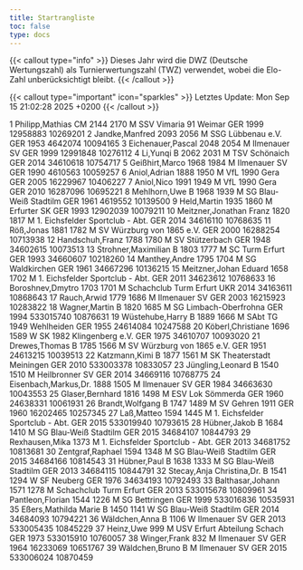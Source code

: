 ```yaml
---
title: Startrangliste
toc: false
type: docs
---
```


{{< callout type="info" >}}
Dieses Jahr wird die DWZ (Deutsche Wertungszahl) als Turnierwertungszahl (TWZ) verwendet, wobei die Elo-Zahl unberücksichtigt bleibt.
{{< /callout >}}

{{< callout type="important" icon="sparkles" >}}
Letztes Update:  Mon Sep 15 21:02:28 2025 +0200
{{< /callout >}}

<startrangliste>
1	Philipp,Mathias	CM	2144	2170	M	SSV Vimaria 91 Weimar	GER	1999	12958883	10269201
2	Jandke,Manfred		2093	2056	M	SSG Lübbenau e.V.	GER	1953	4642074	10094165
3	Eichenauer,Pascal		2048	2054	M	Ilmenauer SV	GER	1999	12991848	10276112
4	Li,Yunqi	B	2062	2031	M	TSV Schönaich	GER	2014	34610618	10754717
5	Geißhirt,Marco		1968	1984	M	Ilmenauer SV	GER	1990	4610563	10059257
6	Aniol,Adrian		1888	1950	M	VfL 1990 Gera	GER	2005	16229967	10406227
7	Aniol,Nico		1991	1949	M	VfL 1990 Gera	GER	2010	16287096	10695221
8	Mehlhorn,Uwe	B	1968	1939	M	SG Blau-Weiß Stadtilm	GER	1961	4619552	10139500
9	Held,Martin		1935	1860	M	Erfurter SK	GER	1993	12902039	10079211
10	Meitzner,Jonathan Franz		1820	1817	M	1. Eichsfelder Sportclub - Abt.	GER	2014	34616110	10768635
11	Röß,Jonas		1881	1782	M	SV Würzburg von 1865 e.V.	GER	2000	16288254	10713938
12	Handschuh,Franz		1788	1780	M	SV Stützerbach	GER	1948	34602615	10073513
13	Strohner,Maximilian	B	1803	1777	M	SC Turm Erfurt	GER	1993	34660607	10218260
14	Manthey,Andre		1795	1704	M	SG Waldkirchen	GER	1961	34667296	10136215
15	Meitzner,Johan Eduard		1658	1702	M	1. Eichsfelder Sportclub - Abt.	GER	2011	34623612	10768633
16	Boroshnev,Dmytro		1703	1701	M	Schachclub Turm Erfurt	UKR	2014	34163611	10868643
17	Rauch,Arwid		1779	1686	M	Ilmenauer SV	GER	2003	16215923	10283822
18	Wagner,Martin	B	1820	1685	M	SG Limbach-Oberfrohna	GER	1994	533015740	10876631
19	Wüstehube,Harry	B	1889	1666	M	SAbt TG 1949 Wehlheiden	GER	1955	24614084	10247588
20	Köberl,Christiane		1696	1589	W	SK 1982 Klingenberg e.V.	GER	1975	34610707	10093020
21	Drewes,Thomas	B	1785	1566	M	SV Würzburg von 1865 e.V.	GER	1951	24613215	10039513
22	Katzmann,Kimi	B	1877	1561	M	SK Theaterstadt Meiningen	GER	2010	533003378	10833057
23	Jüngling,Leonard	B	1540	1510	M	Heilbronner SV	GER	2014	34669116	10768775
24	Eisenbach,Markus,Dr.		1888	1505	M	Ilmenauer SV	GER	1984	34663630	10043553
25	Glaser,Bernhard		1816	1498	M	ESV Lok Sömmerda	GER	1960	24638331	10061931
26	Brandt,Wolfgang	B	1747	1489	M	SV Gehren 1911	GER	1960	16202465	10257345
27	Laß,Matteo		1594	1445	M	1. Eichsfelder Sportclub - Abt.	GER	2015	533019940	10793615
28	Hübner,Jakob	B	1684	1410	M	SG Blau-Weiß Stadtilm	GER	2015	34684107	10844793
29	Rexhausen,Mika			1373	M	1. Eichsfelder Sportclub - Abt.	GER	2013	34681752	10813681
30	Zentgraf,Raphael		1594	1348	M	SG Blau-Weiß Stadtilm	GER	2015	34684166	10814543
31	Hübner,Paul	B	1638	1333	M	SG Blau-Weiß Stadtilm	GER	2013	34684115	10844791
32	Stecay,Anja Christina,Dr.	B	1541	1294	W	SF Neuberg	GER	1976	34634193	10792493
33	Balthasar,Johann		1571	1278	M	Schachclub Turm Erfurt	GER	2013	533015678	10809961
34	Pantleon,Florian		1544	1226	M	SG Bettringen	GER	1999	533016836	10535931
35	Eßers,Mathilda Marie	B	1450	1141	W	SG Blau-Weiß Stadtilm	GER	2014	34684093	10794221
36	Wäldchen,Anna	B		1106	W	Ilmenauer SV	GER	2013	533005435	10845229
37	Heinz,Uwe			999	M	USV Erfurt Abteilung Schach	GER	1973	533015910	10760057
38	Winger,Frank			832	M	Ilmenauer SV	GER	1964	16233069	10651767
39	Wäldchen,Bruno	B			M	Ilmenauer SV	GER	2015	533006024	10870459
</startrangliste>
